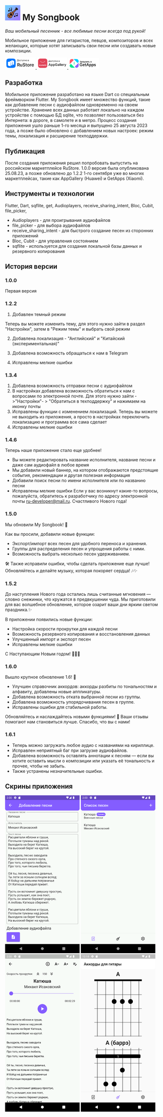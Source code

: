 # <img class="icon" src="assets/icon/my_songbook.png" alt="My Songbook" width="50"/> My Songbook


*Ваш мобильный песенник - все любимые песни всегда под рукой!*

Мобильное приложение для гитаристов, певцов, композиторов и всех желающих, которые хотят записывать свои песни или создавать новые композиции.

<p float="left">
<a href="https://apps.rustore.ru/app/ru.ru_developer.my_songbook">
<img class="icon" src="assets/badges/RuStore.png" alt="RuStore" width="100"/>
</a>
<a href="https://appgallery.huawei.com/app/C109087129">
<img class="icon" src="assets/badges/AppGallery.png" alt="AppGallery" width="100"/>
</a>
<a href="https://global.app.mi.com/details?lo=RU&la=en_US&id=ru.ru_developer.my_songbook.mi">
<img class="icon" src="assets/badges/GetApps.png" alt="GetApps" width="100"/>
</a>
</p>

## Разработка
Мобильное приложение разработано на языке Dart со специальным фреймворком Flutter. 
My Songbook имеет множество функций, такие как добавление песни с аудиофайлом одновременно на своем устройстве. Хранение всех данных работает локально на каждом устройстве с помощью БД sqlite, что позволяет пользоваться без Интернета: в дороге, в самолете и в метро.
Процесс создания приложения ушло раньше 1-го месяца и выпущено 25 августа 2023 года, а позже было обновлено с добавлением новых настроек: режим темы, локализация и расширение техподдержки.



## Публикация
После создания приложения решил попробовать выпустить на российском маркетплейсе RuStore. 1.0.0 версия была опубликована 25.08.23, а позже обновлено до 1.2.2 1-го сентября уже во многих маркетплейсах, такие как AppGallery (Huawei) и GetApps (Xiaomi).


## Инструменты и технологии

Flutter, Dart, sqflite, get, Audioplayers, receive_sharing_intent, Bloc, Cubit, file_picker, 

- Audioplayers - для проигрывания аудиофайлов
- file_picker - для выбора аудиофайлов
- receive_sharing_intent - для быстрого создание песен из сторонних приложений
- Bloc, Cubit - для управления состоянием  
- sqflite - используется для создания локальной базы данных и резервного копирования



## История версии

### 1.0.0

Первая версия

### 1.2.2

1. Добавлен темный режим

Теперь вы можете изменить тему, для этого нужно зайти в раздел "Настройки", затем в "Режим темы" и выбрать свой режим

2. Добавлена локализация - "Английский" и "Китайский (экспериментальная)"

3. Добавлена возможность обращаться к нам в Telegram

4. Исправлены мелкие ошибки

### 1.3.4

1. Добавлена возможность отправки песни с аудиофайлом
2. В настройках добавлена возможность обратиться к нам с вопросами по электронной почте. Для этого нужно зайти ->"Настройки"- > "Обратиться в техподдержку" и нажимаем на иконку почты
3. Исправлены функции с изменением локализаций. Теперь вы можете не выходить из приложения, а просто в настройках переключить локализацию и программа все сама сделает
4. Исправлены мелкие ошибки

### 1.4.6

Теперь наше приложение стало еще удобнее!
- Вы можете редактировать название исполнителя, название песни и даже сам аудиофайл в любое время
- Мы добавили новый баннер, на котором отображаются предстоящие события, рекомендации и другая полезная информация
- Добавили поиск песни по имени исполнителя или по названию песни
- Исправлены мелкие ошибки
Если у вас возникнут какие-то вопросы, пожалуйста, обратитесь к разработчику по адресу электронной почты ru-developer@mail.ru.
Счастливого Нового года!

### 1.5.0

Мы обновили My Songbook! 🎉

Как вы просили, добавили новые функции:
- Экспорт/импорт всех песен для удобного переноса и хранения.
- Группы для распределения песен и упрощения работы с ними.
- Возможность выбрать несколько песен удерживанием.

🛠 Также исправили ошибки, чтобы сделать приложение еще лучше!
Обновляйтесь и делайте музыку, которая покоряет сердца! 🎶✨

### 1.5.2

До наступления Нового года остались лишь считанные мгновения — словно снежинки, что кружатся в предвкушении чуда. Мы приготовили для вас волшебное обновление, которое озарит ваши дни ярким светом праздника.✨

В приложении появились новые функции:
- Настройка скорости прокрутки для каждой песни
- Возможность резервного копирования и восстановления данных
- Улучшенный импорт и экспорт песен
- Исправлены мелкие ошибки

С Наступающим Новым годом! 🎄🎁🎉

### 1.6.0
Вышло крупное обновление 1.6! 🎉

- Улучшен справочник аккордов: аккорды разбиты по тональностям и алфавиту, добавлены новые аппликатуры.
- Добавлена возможность отката выбранной песни из группы.
- Добавлена возможность упорядочивания песен в группе.  
- Исправлены ошибки для стабильной работы.

Обновляйтесь и наслаждайтесь новыми функциями! 🎸 Ваши отзывы помогают нам становиться лучше. Спасибо, что вы с нами!

### 1.6.1
- Теперь можно загружать любое аудио с названиями на кириллице.
- Исправлен неприятный баг при загрузке аудиофайлов.
- Добавлена возможность оставлять аннотации к песням — если вы хотите оставить мысли о композиции или указать её тональность и прочее, чтобы не забыть.
- Также устранены незначительные ошибки.


## Скрины приложения

<p float="left" class="noselect">
<img src="flutter_03.png" alt="Создание песни с аудиофайлом" width="245"/>
<img src="flutter_04.png" alt="Список всех созданных песен" width="245"/>
<img src="flutter_05.png" alt="Просмотр песни с проигрывателем" width="245"/>
<img src="flutter_02.png" alt="Справочник аккордов для гитары" width="245"/>
</p>
